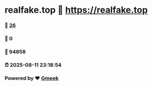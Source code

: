 # realfake.top :link: https://realfake.top 
### :page_facing_up: [26](https://realfake.top/tag.html) 
### :speech_balloon: 0 
### :hibiscus: 94858 
### :alarm_clock: 2025-08-11 23:18:54 
### Powered by :heart: [Gmeek](https://github.com/Meekdai/Gmeek)
